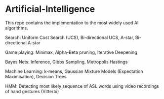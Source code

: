 # Artificial-Intelligence

This repo contains the implementation to the most widely used AI algorithms.

Search: Uniform Cost Search (UCS), Bi-directional UCS, A-star, Bi-directional A-star

Game playing: Minimax, Alpha-Beta pruning, Iterative Deepening

Bayes Nets: Inference, Gibbs Sampling, Metropolis Hastings

Machine Learning: k-means, Gaussian Mixture Models (Expectation Maximisation), Decision Trees

HMM: Detecting most likely sequence of ASL words using video recordings of hand gestures (Vitterbi)
